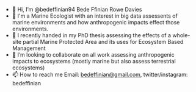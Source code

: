 - 👋 Hi, I’m @bedeffinian94 Bede Ffinian Rowe Davies
- 👀 I'm a Marine Ecologist with an interest in big data assessents of marine environments and how anthropogenic impacts effect those environments.
- 🌱 I recently handed in my PhD thesis assessing the effects of a whole-site partial Marine Protected Area and its uses for Ecosystem Based Management
- 💞️ I’m looking to collaborate on all work assessing anthropogenic impacts to ecosystems (mostly marine but also assess terrestrial ecosystems)
- 📫 How to reach me Email: bedeffinian@gmail.com, twitter/instagram: bedeffinian

<!---
bedeffinian94/bedeffinian94 is a ✨ special ✨ repository because its `README.md` (this file) appears on your GitHub profile.
You can click the Preview link to take a look at your changes.
--->
